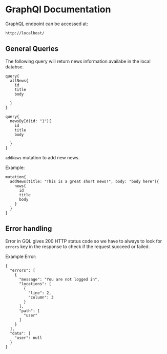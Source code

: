 # GraphQl Documentation


GraphQL endpoint can be accessed at:

```
http://localhost/
```

## General Queries

The following query will return news information availabe in the local databse.

```
query{
  allNews{
    id
    title
    body

  }
}
```

```
query{
  newsById(id: "1"){
    id
    title
    body

  }
}
```

`addNews` mutation to add new news.

Example:

```
mutation{
  addNews(title: "This is a great short news!", body: "body here"){
    news{
      id
      title
      body
    }
  }
}

```

## Error handling

Error in GQL gives 200 HTTP status code so we have to always to look for `errors` key in the response to check if the request succeed or failed.

Example Error:

```
{
  "errors": [
    {
      "message": "You are not logged in",
      "locations": [
        {
          "line": 2,
          "column": 3
        }
      ],
      "path": [
        "user"
      ]
    }
  ],
  "data": {
    "user": null
  }
}


```
